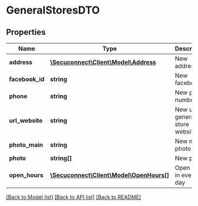 # GeneralStoresDTO

## Properties
Name | Type | Description | Notes
------------ | ------------- | ------------- | -------------
**address** | [**\Secuconnect\Client\Model\Address**](Address.md) | New address | [optional] 
**facebook_id** | **string** | New facebook id | [optional] 
**phone** | **string** | New phone number | [optional] 
**url_website** | **string** | New url to general store website | [optional] 
**photo_main** | **string** | New main photo | [optional] 
**photo** | **string[]** | New photos | [optional] 
**open_hours** | [**\Secuconnect\Client\Model\OpenHours[]**](OpenHours.md) | Open hours in every day | [optional] 

[[Back to Model list]](../README.md#documentation-for-models) [[Back to API list]](../README.md#documentation-for-api-endpoints) [[Back to README]](../README.md)


